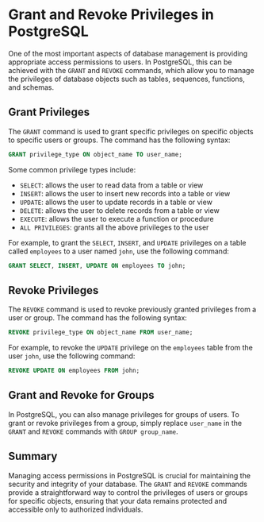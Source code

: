 # Grant and Revoke Privileges in PostgreSQL

One of the most important aspects of database management is providing appropriate access permissions to users. In PostgreSQL, this can be achieved with the `GRANT` and `REVOKE` commands, which allow you to manage the privileges of database objects such as tables, sequences, functions, and schemas. 

## Grant Privileges
The `GRANT` command is used to grant specific privileges on specific objects to specific users or groups. The command has the following syntax:

```sql
GRANT privilege_type ON object_name TO user_name;
```

Some common privilege types include:

- `SELECT`: allows the user to read data from a table or view
- `INSERT`: allows the user to insert new records into a table or view
- `UPDATE`: allows the user to update records in a table or view
- `DELETE`: allows the user to delete records from a table or view
- `EXECUTE`: allows the user to execute a function or procedure
- `ALL PRIVILEGES`: grants all the above privileges to the user

For example, to grant the `SELECT`, `INSERT`, and `UPDATE` privileges on a table called `employees` to a user named `john`, use the following command:

```sql
GRANT SELECT, INSERT, UPDATE ON employees TO john;
```

## Revoke Privileges

The `REVOKE` command is used to revoke previously granted privileges from a user or group. The command has the following syntax:

```sql
REVOKE privilege_type ON object_name FROM user_name;
```

For example, to revoke the `UPDATE` privilege on the `employees` table from the user `john`, use the following command:

```sql
REVOKE UPDATE ON employees FROM john;
```

## Grant and Revoke for Groups

In PostgreSQL, you can also manage privileges for groups of users. To grant or revoke privileges from a group, simply replace `user_name` in the `GRANT` and `REVOKE` commands with `GROUP group_name`. 

## Summary

Managing access permissions in PostgreSQL is crucial for maintaining the security and integrity of your database. The `GRANT` and `REVOKE` commands provide a straightforward way to control the privileges of users or groups for specific objects, ensuring that your data remains protected and accessible only to authorized individuals.